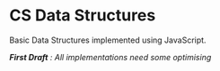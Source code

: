 # CS Data Structures
Basic Data Structures implemented using JavaScript.

*__First Draft__ : All implementations need some optimising*
